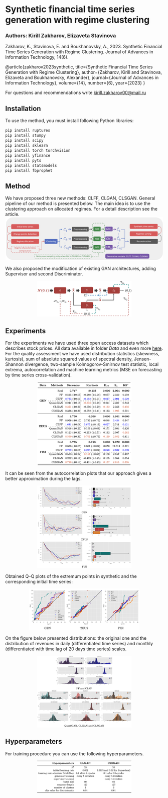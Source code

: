 # Synthetic financial time series generation with regime clustering
### Authors: Kirill Zakharov, Elizaveta Stavinova
Zakharov, K., Stavinova, E. and Boukhanovsky, A., 2023. Synthetic Financial Time Series Generation with Regime Clustering. Journal of Advances in Information Technology, 14(6).

@article{zakharov2023synthetic,
  title={Synthetic Financial Time Series Generation with Regime Clustering},
  author={Zakharov, Kirill and Stavinova, Elizaveta and Boukhanovsky, Alexander},
  journal={Journal of Advances in Information Technology},
  volume={14},
  number={6},
  year={2023}
}

For questions and recommendations write kirill.zakharov00@mail.ru
## Installation
To use the method, you must install following Python libraries:
```
pip install ruptures
pip install stumpy
pip install scipy
pip install sklearn
pip install torch torchvision
pip install yfinance
pip install pyts
pip install statsmodels
pip install fbprophet
```

## Method
We have proposed three new methods: CLFF, CLGAN, CLSGAN. General pipeline of our method is presented below. The main idea is to use the clustering approach on allocated regimes. For a detail description see the article.
![Pipeline](https://github.com/kirillzx/CLSGAN/blob/main/images/pipeline_V3-1.png)

We also proposed the modification of existing GAN architectures, adding Supervisor and second Discriminator.
<p align="center">
<img src="https://github.com/kirillzx/CLSGAN/blob/main/images/CLS-GAN_Pipeline-1.png"  width="60%" height="30%">
</p>

## Experiments
For the experiments we have used three open access datasets which describes stock prices. All data available in folder *Data* and even more [here](https://www.kaggle.com/datasets/borismarjanovic/price-volume-data-for-all-us-stocks-etfs).
For the quality assessment we have used distribution statistics (skewness, kurtosis), sum of absolute squared values of spectral density, Jensen-Shannon divergence, two-sample Kolmogorov-Smirnov test statistic, local extrema, autocorrelation and machine learning metrics (MSE on forecasting by time series cross-validation).

<p align="center">
<img src="https://github.com/kirillzx/CLSGAN/blob/main/images/table.png"  width="60%" height="30%">
</p>

It can be seen from the autocorrelation plots that our approach gives a better approximation during the lags.
<p align="center">
<img src="https://github.com/kirillzx/CLSGAN/blob/main/images/autocorr.png"  width="60%" height="30%">
</p>

Obtained Q–Q plots of the extremum points in synthetic and the corresponding initial time series:
<p align="center">
<img src="https://github.com/kirillzx/CLSGAN/blob/main/images/local_extrema.png"  width="70%">
</p>

On the figure below presented distributions: the original one and the distribution of revenues in daily (differentiated time series) and monthly (differentiated with time lag of 20 days time series) scales.
<p align="center">
<img src="https://github.com/kirillzx/CLSGAN/blob/main/images/distributions.png"  width="60%" height="30%">
</p>

## Hyperparameters
For training procedure you can use the following hyperparameters.
<p align="center">
<img src="https://github.com/kirillzx/CLSGAN/blob/main/images/hypers.png"  width="60%" height="30%">
</p>
